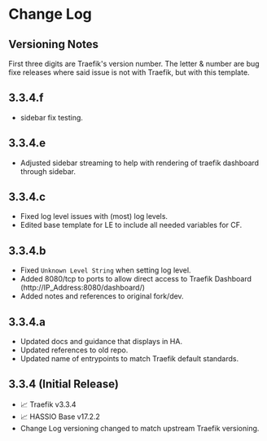 # Change Log
## Versioning Notes
First three digits are Traefik's version number.
The letter & number are bug fixe releases where said issue is not with Traefik, but with this template.
## 3.3.4.f
* sidebar fix testing.

## 3.3.4.e
* Adjusted sidebar streaming to help with rendering of traefik dashboard through sidebar.

## 3.3.4.c
* Fixed log level issues with (most) log levels.
* Edited base template for LE to include all needed variables for CF.
  
## 3.3.4.b
* Fixed `Unknown Level String` when setting log level.
* Added 8080/tcp to ports to allow direct access to Traefik Dashboard (http://IP_Address:8080/dashboard/)
* Added notes and references to original fork/dev.

## 3.3.4.a
* Updated docs and guidance that displays in HA.
* Updated references to old repo.
* Updated name of entrypoints to match Traefik default standards.

## 3.3.4 (Initial Release)
* 📈 Traefik v3.3.4
* 📈 HASSIO Base v17.2.2
* Change Log versioning changed to match upstream Traefik versioning.

